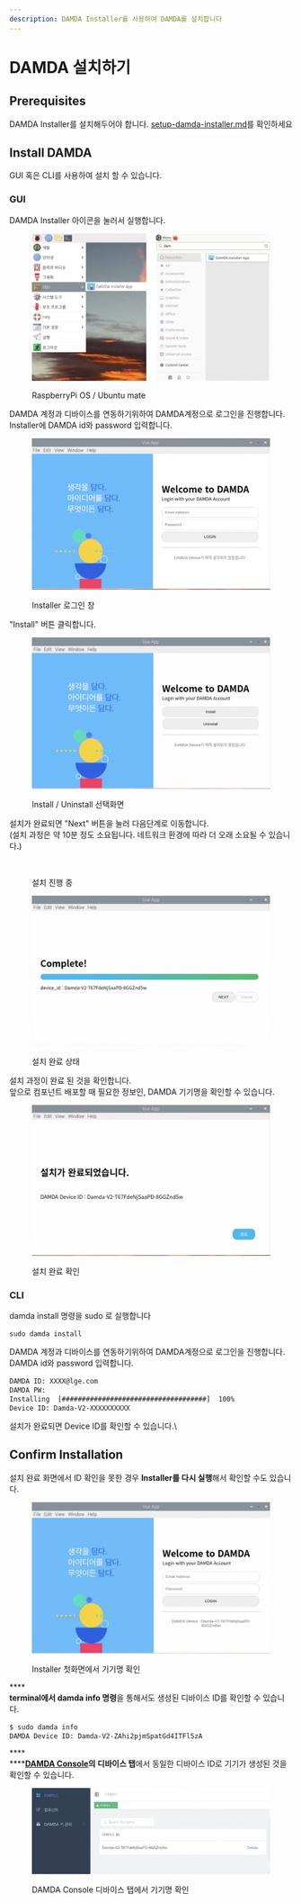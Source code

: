 ```yaml
---
description: DAMDA Installer를 사용하여 DAMDA를 설치합니다
---
```


# DAMDA 설치하기

## Prerequisites

DAMDA Installer를 설치해두어야 합니다. [setup-damda-installer.md](setup-damda-installer.md "mention")를 확인하세요

## Install DAMDA

GUI 혹은 CLI를 사용하여 설치 할 수 있습니다.

### GUI

DAMDA Installer 아이콘을 눌러서 실행합니다.&#x20;

<figure><img src="../../../.gitbook/assets/menu_installer.png" alt=""><figcaption><p>RaspberryPi OS / Ubuntu mate</p></figcaption></figure>

DAMDA 계정과 디바이스를 연동하기위하여 DAMDA계정으로 로그인을 진행합니다.\
Installer에 DAMDA id와 password 입력합니다.&#x20;

<figure><img src="../../../.gitbook/assets/image (17) (1).png" alt=""><figcaption><p>Installer 로그인 창</p></figcaption></figure>

"Install" 버튼 클릭합니다.&#x20;

<figure><img src="../../../.gitbook/assets/image (7) (4).png" alt=""><figcaption><p>Install / Uninstall 선택화면</p></figcaption></figure>

설치가 완료되면 "Next" 버튼을 눌러 다음단계로 이동합니다. \
(설치 과정은 약 10분 정도 소요됩니다. 네트워크 환경에 따라 더 오래 소요될 수 있습니다.)

<figure><img src="https://files.gitbook.com/v0/b/gitbook-x-prod.appspot.com/o/spaces%2Fl3Km0lGSEvAZ1z7FtNCb%2Fuploads%2FiVEw9LLe2TVUGYZgOPBq%2Fimage.png?alt=media&#x26;token=7bd85b06-c8f6-468d-a9fb-79c896a2a43b" alt=""><figcaption><p>설치 진행 중</p></figcaption></figure>

<figure><img src="../../../.gitbook/assets/image (3) (3).png" alt=""><figcaption><p>설치 완료 상태</p></figcaption></figure>

설치 과정이 완료 된 것을 확인합니다. \
앞으로 컴포넌트 배포할 때 필요한 정보인, DAMDA 기기명을 확인할 수 있습니다.

<figure><img src="../../../.gitbook/assets/image (37) (1).png" alt=""><figcaption><p>설치 완료 확인</p></figcaption></figure>

### CLI

damda install 명령을 sudo 로 실행합니다

```shell
sudo damda install
```

DAMDA 계정과 디바이스를 연동하기위하여 DAMDA계정으로 로그인을 진행합니다.\
DAMDA id와 password 입력합니다.

```shell
DAMDA ID: XXXX@lge.com
DAMDA PW:
Installing  [####################################]  100%
Device ID: Damda-V2-XXXXXXXXXX
```

설치가 완료되면 Device ID를 확인할 수 있습니다.\


## Confirm Installation

설치 완료 화면에서 ID 확인을 못한 경우 **Installer를 다시 실행**해서 확인할 수도 있습니다.

<figure><img src="../../../.gitbook/assets/image (15).png" alt=""><figcaption><p>Installer 첫화면에서 기기명 확인</p></figcaption></figure>

****\
**terminal에서 damda info 명령**을 통해서도 생성된 디바이스 ID를 확인할 수 있습니다.

```shell
$ sudo damda info
DAMDA Device ID: Damda-V2-ZAhi2pjmSpatGd4ITFl5zA
```

****\
****[**DAMDA Console**](http://damda.lge.com/)**의 디바이스 탭**에서 동일한 디바이스 ID로 기기가 생성된 것을 확인할 수 있습니다.

<figure><img src="../../../.gitbook/assets/image (5) (3).png" alt=""><figcaption><p>DAMDA Console 디바이스 탭에서 기기명 확인</p></figcaption></figure>
